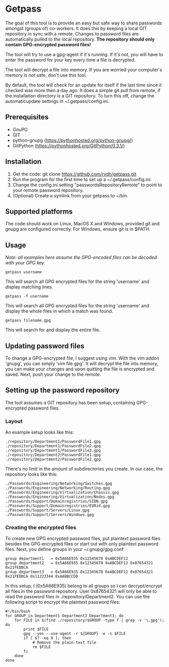 # Getpass
The goal of this tool is to provide an easy but safe way to share passwords amongst (groups of) co-workers.
It does this by keeping a local GIT repository in sync with a remote. Changes to password files are automatically pulled to the local repository.
**The repository should only contain GPG-encrypted password files!**

The tool will try to use a gpg-agent if it's running. If it's not, you will have to enter the password for your key every time a file is decrypted.

The tool will decrypt a file into memory. If you are worried your computer's memory is not safe, don't use this tool.

By default, the tool will check for an update for itself if the last time since it checked was more then a day ago. It does a simple git pull from remote, if the installation directory is a GIT repository.
To turn this off, change the automaticupdate settings in ~/.getpass/config.ini.

## Prerequisites
* GnuPG
* GIT
* python-gnupg (https://pythonhosted.org/python-gnupg/)
* GitPython (https://pythonhosted.org/GitPython/0.3.1/)

## Installation
1. Get the code: git clone https://github.com/rvdh/getpass.git
2. Run the program for the first time to set up a ~/.getpass/config.ini. 
3. Change the config.ini setting "passwordsRepositoryRemote" to point to your remote password repository.
4. (Optional) Create a symlink from your getpass to ~/bin.

## Supported platforms
The code should work on Linux, MacOS X and Windows, provided git and gnupg are configured correctly. 
For Windows, ensure git is in $PATH.

## Usage
*Note: all examples here assume the GPG-encoded files can be decoded with your GPG key.*

```
getpass username
```
This will search all GPG encrypted files for the string 'username' and display matching lines.

```
getpass -f username
```
This will search all GPG encrypted files for the string 'username' and display the whole files in which a match was found.

```
getpass filename.gpg
```
This will search for and display the entire file.

## Updating password files
To change a GPG-encrypted file, I suggest using vim. With the vim addon 'gnupg', you can simply 'vim file.gpg'. It will decrypt the file into memory, you can make your changes and upon quitting the file is encrypted and saved. Next, push your change to the remote.

## Setting up the password repository
The tool assumes a GIT repository has been setup, containing GPG-encrypted password files. 
### Layout
An example setup looks like this:
```
./repository/Department1/PasswordFile1.gpg
./repository/Department1/PasswordFile2.gpg
./repository/Department1/PasswordFile3.gpg
./repository/Department2/PasswordFile1.gpg
./repository/Department2/PasswordFile2.gpg
```
There's no limit in the amount of subdirectories you create. In our case, the repository looks like this:
```
./Passwords/Engineering/Networking/Switches.gpg
./Passwords/Engineering/Networking/Routing.gpg
./Passwords/Engineering/Virtualization/Chassis.gpg
./Passwords/Engineering/Virtualization/Nodes.gpg
./Passwords/Support/Domainregistries/SIDN.gpg
./Passwords/Support/Domainregistries/EURid.gpg
./Passwords/Support/Servers/Linux.gpg
./Passwords/Support/Servers/Windows.gpg
```
### Creating the encrypted files
To create new GPG encrypted password files, put plaintext password files besides the GPG encrypted files or start out with only plaintext password files.
Next, you define groups in your ~/.gnupg/gpg.conf:
```
group department1   = 0x5A66E935 0x12345678 0xABCDEF12
group department2   = 0x5A66E935 0x12345678 0xABCDEF12 0x87654321 0x21FEDBCA
group department3   = 0x5A66E935 0x12345678 0xABCDEF12 0x87654321 0x21FEDBCA 0x11223344 0xAABBCCDD
```
In this setup, I (0x5A66E935) belong to all groups so I can decrypt/encrypt all files in the password repository. User 0x87654321 will only be able to read the password files in ./repository/Department2.
You can use the following script to encrypt the plaintext password files:
```
#!/bin/bash
for GROUP in Department1 Department2 Department3; do
    for FILE in $(find ./repository/$GROUP -type f | grep -v '\.gpg'); do
        print $FILE
        gpg --yes --use-agent -r ${GROUP} -e -s $FILE
        if [ $? -eq 0 ]; then
            # Remove the plain-text file
            rm $FILE
        fi
    done
done
```
